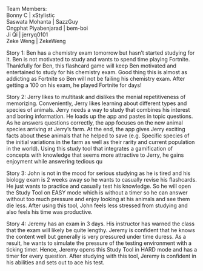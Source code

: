 Team Members: \
Bonny C | xStylistic \
Saswata Mohanta | SazzGuy \
Ongphat Piyabenjarad | bem-boi \
Ji Qi | jerryq0101 \
Zeke Weng | ZekeWeng

Story 1:
Ben has a chemistry exam tomorrow but hasn’t started studying for it. Ben is not motivated to study and wants to spend time playing Fortnite. 
Thankfully for Ben, this flashcard game will keep Ben motivated and entertained to study for his chemistry exam. Good thing this is almost as 
addicting as Fortnite so Ben will not be failing his chemistry exam. After getting a 100 on his exam, he played Fortnite for days!

Story 2:
Jerry likes to multitask and dislikes the menial repetitiveness of memorizing. Conveniently, Jerry likes learning about different types and species of animals. Jerry needs a way to study that combines his interest and boring information. He loads up the app and pastes in topic questions. As he answers questions correctly, the app focuses on the new animal species arriving at Jerry’s farm. At the end, the app gives Jerry exciting facts about these animals that he helped to save (e.g. Specific species of the initial variations in the farm as well as their rarity and current population in the world). Using this study tool that integrates a gamification of concepts with knowledge that seems more attractive to Jerry, he gains enjoyment while answering tedious qu

Story 3:
John is not in the mood for serious studying as he is tired and his biology exam is 2 weeks away so he wants to 
casually revise his flashcards. He just wants to practice and casually test his knowledge. So he will open the Study 
Tool on EASY mode which is without a timer so he can answer without too much pressure and enjoy looking at his animals 
and see them die less. After using this tool, John feels less stressed from studying and also feels his time was 
productive.

Story 4:
Jeremy has an exam in 3 days. His instructor has warned the class that the exam will likely be quite lengthy. Jeremy is confident that he knows the content well but generally is very pressured under time duress. As a result, he wants to simulate the pressure of the testing environment with a ticking timer. Hence, Jeremy opens this Study Tool in HARD mode and has a timer for every question. After studying with this tool, Jeremy is confident in his abilities and sets out to ace his test.

